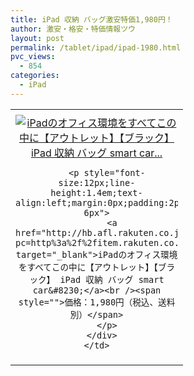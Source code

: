 ```yaml
---
title: iPad 収納 バッグ激安特価1,980円！
author: 激安・格安・特価情報ツウ
layout: post
permalink: /tablet/ipad/ipad-1980.html
pvc_views:
  - 854
categories:
  - iPad
---
```

<table border="0" cellpadding="0" cellspacing="0">
  <tr>
    <td valign="top">
      <div style="border:1px none;margin:0px;padding:6px 0px;width:260px;text-align:center;float:left">
        <a href="http://hb.afl.rakuten.co.jp/hgc/12fe8b2d.f743a4d8.12fe8b2e.66d72c88/?pc=http%3a%2f%2fitem.rakuten.co.jp%2fsoftbankselection%2f10002188%2f%3fscid%3daf_link_tbl&m=http%3a%2f%2fm.rakuten.co.jp%2fsoftbankselection%2fi%2f10002188%2f" target="_blank"><img src="http://hbb.afl.rakuten.co.jp/hgb/?pc=http%3a%2f%2fthumbnail.image.rakuten.co.jp%2f%400_mall%2fsoftbankselection%2fcabinet%2fjan_img%2f9760029820478.jpg%3f_ex%3d240x240&m=http%3a%2f%2fthumbnail.image.rakuten.co.jp%2f%400_mall%2fsoftbankselection%2fcabinet%2fjan_img%2f9760029820478.jpg" alt="iPadのオフィス環境をすべてこの中に【アウトレット】【ブラック】 iPad 収納 バッグ smart car..." border="0" style="margin:0px;padding:0px" /></a> 
        
        <p style="font-size:12px;line-height:1.4em;text-align:left;margin:0px;padding:2px 6px">
          <a href="http://hb.afl.rakuten.co.jp/hgc/12fe8b2d.f743a4d8.12fe8b2e.66d72c88/?pc=http%3a%2f%2fitem.rakuten.co.jp%2fsoftbankselection%2f10002188%2f%3fscid%3daf_link_tbl&m=http%3a%2f%2fm.rakuten.co.jp%2fsoftbankselection%2fi%2f10002188%2f" target="_blank">iPadのオフィス環境をすべてこの中に【アウトレット】【ブラック】 iPad 収納 バッグ smart car&#8230;</a><br /><span style="">価格：1,980円（税込、送料別）</span>
        </p>
      </div>
    </td>
  </tr>
</table>
